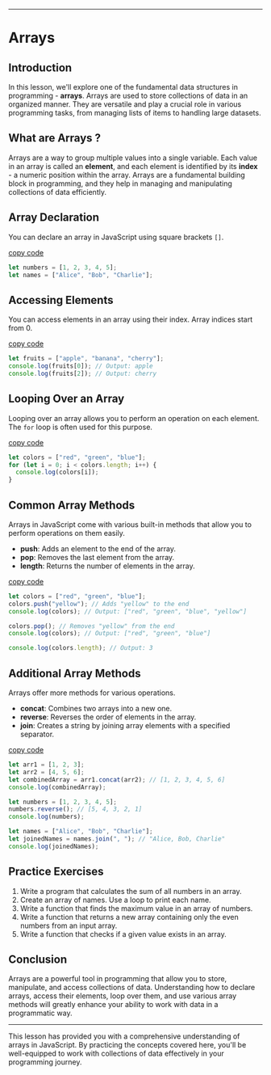 
---

# Arrays

## Introduction

In this lesson, we'll explore one of the fundamental data structures in programming - **arrays**. Arrays are used to store collections of data in an organized manner. They are versatile and play a crucial role in various programming tasks, from managing lists of items to handling large datasets.

## What are Arrays ?

Arrays are a way to group multiple values into a single variable. Each value in an array is called an **element**, and each element is identified by its **index** - a numeric position within the array. Arrays are a fundamental building block in programming, and they help in managing and manipulating collections of data efficiently.

## Array Declaration

You can declare an array in JavaScript using square brackets `[]`.

[copy code](www.code1.com)
```javascript
let numbers = [1, 2, 3, 4, 5];
let names = ["Alice", "Bob", "Charlie"];
```

## Accessing Elements

You can access elements in an array using their index. Array indices start from 0.

[copy code](www.code2.com)
```javascript
let fruits = ["apple", "banana", "cherry"];
console.log(fruits[0]); // Output: apple
console.log(fruits[2]); // Output: cherry
```

## Looping Over an Array

Looping over an array allows you to perform an operation on each element. The `for` loop is often used for this purpose.

[copy code](www.code3.com)
```javascript
let colors = ["red", "green", "blue"];
for (let i = 0; i < colors.length; i++) {
  console.log(colors[i]);
}
```

## Common Array Methods

Arrays in JavaScript come with various built-in methods that allow you to perform operations on them easily.

- **push**: Adds an element to the end of the array.
- **pop**: Removes the last element from the array.
- **length**: Returns the number of elements in the array.

[copy code](www.code4.com)
```javascript
let colors = ["red", "green", "blue"];
colors.push("yellow"); // Adds "yellow" to the end
console.log(colors); // Output: ["red", "green", "blue", "yellow"]

colors.pop(); // Removes "yellow" from the end
console.log(colors); // Output: ["red", "green", "blue"]

console.log(colors.length); // Output: 3
```

## Additional Array Methods

Arrays offer more methods for various operations.

- **concat**: Combines two arrays into a new one.
- **reverse**: Reverses the order of elements in the array.
- **join**: Creates a string by joining array elements with a specified separator.

[copy code](www.code5.com)
```javascript
let arr1 = [1, 2, 3];
let arr2 = [4, 5, 6];
let combinedArray = arr1.concat(arr2); // [1, 2, 3, 4, 5, 6]
console.log(combinedArray);

let numbers = [1, 2, 3, 4, 5];
numbers.reverse(); // [5, 4, 3, 2, 1]
console.log(numbers);

let names = ["Alice", "Bob", "Charlie"];
let joinedNames = names.join(", "); // "Alice, Bob, Charlie"
console.log(joinedNames);
```

## Practice Exercises

1. Write a program that calculates the sum of all numbers in an array.
2. Create an array of names. Use a loop to print each name.
3. Write a function that finds the maximum value in an array of numbers.
4. Write a function that returns a new array containing only the even numbers from an input array.
5. Write a function that checks if a given value exists in an array.

## Conclusion

Arrays are a powerful tool in programming that allow you to store, manipulate, and access collections of data. Understanding how to declare arrays, access their elements, loop over them, and use various array methods will greatly enhance your ability to work with data in a programmatic way.

---

This lesson has provided you with a comprehensive understanding of arrays in JavaScript. By practicing the concepts covered here, you'll be well-equipped to work with collections of data effectively in your programming journey.